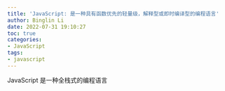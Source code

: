```yaml
---
title: 'JavaScript: 是一种具有函数优先的轻量级，解释型或即时编译型的编程语言'
author: Binglin Li
date: 2022-07-31 19:10:27
toc: true
categories:
- JavaScript
tags:
- javascript
---
```


 JavaScript 是一种全栈式的编程语言

